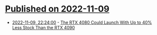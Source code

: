 # [Published on 2022-11-09](index.md)

* [2022-11-09, 22:24:00](https://soylentnews.org/article.pl?sid=22/11/08/1525250&from=rss) - [The RTX 4080 Could Launch With Up to 40% Less Stock Than the RTX 4090](https://soylentnews.org/article.pl?sid=22/11/08/1525250&from=rss)
